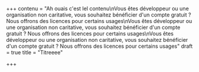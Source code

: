 +++
contenu = "Ah ouais c'est lel contenu\nVous êtes développeur ou une organisation non caritative, vous souhaitez bénéficier d'un compte gratuit ? Nous offrons des licences pour certains usages\nVous êtes développeur ou une organisation non caritative, vous souhaitez bénéficier d'un compte gratuit ? Nous offrons des licences pour certains usages\nVous êtes développeur ou une organisation non caritative, vous souhaitez bénéficier d'un compte gratuit ? Nous offrons des licences pour certains usages"
draft = true
title = "Titreeee"

+++

